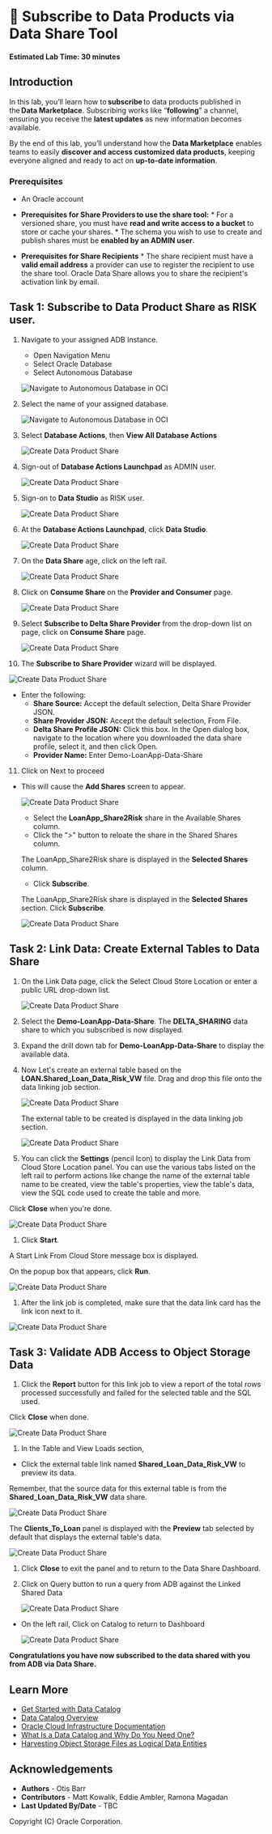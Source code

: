# 🛒 Subscribe to Data Products via Data Share Tool

#### Estimated Lab Time: 30 minutes

## Introduction

In this lab, you’ll learn how to **subscribe** to data products published in the **Data Marketplace**. Subscribing works like “**following**” a channel, ensuring you receive the **latest updates** as new information becomes available.

By the end of this lab, you’ll understand how the **Data Marketplace** enables teams to easily **discover and access customized data products**, keeping everyone aligned and ready to act on **up-to-date information**.


### Prerequisites

* An Oracle account

* **Prerequisites for Share Providers to use the share tool:**
      * For a versioned share, you must have **read and write access to a bucket** to store or cache your shares.
      * The schema you wish to use to create and publish shares must be **enabled by an ADMIN user**.

* **Prerequisites for Share Recipients**
      * The share recipient must have a **valid email address** a provider can use to register the recipient to use the share tool. Oracle Data Share allows you to share the recipient's activation link by email.

## Task 1: Subscribe to Data Product Share as RISK user.

1. Navigate to your assigned ADB Instance.

    * Open Navigation Menu 
    * Select Oracle Database 
    * Select Autonomous Database 

   ![Navigate to Autonomous Database in OCI](./images/navigate-to-adb.png " ")

2. Select the name of your assigned database.

   ![Navigate to Autonomous Database in OCI](./images/oci-adb-select.png " ")

3. Select **Database Actions**, then **View All Database Actions**

   ![Create Data Product Share](./images/subscribe-to-data-share-3.png "Create Data Product Share")

4. Sign-out of **Database Actions Launchpad** as ADMIN user.

   ![Create Data Product Share](./images/subscribe-to-data-share-4.png "Create Data Product Share")

5. Sign-on to **Data Studio** as RISK user.

   ![Create Data Product Share](./images/subscribe-to-data-share-5.png "Create Data Product Share")

6. At the **Database Actions Launchpad**, click **Data Studio**.

   ![Create Data Product Share](./images/subscribe-to-data-share-6.png "Create Data Product Share")

7. On the **Data Share** age, click on the left rail.

    ![Create Data Product Share](./images/subscribe-to-data-share-7.png "Create Data Product Share")

8. Click on **Consume Share** on the **Provider and Consumer** page.

   ![Create Data Product Share](./images/subscribe-to-data-share-8.png "Create Data Product Share")

9. Select **Subscribe to Delta Share Provider** from the drop-down list on page, click on **Consume Share** page.

   ![Create Data Product Share](./images/subscribe-to-data-share-9.png "Create Data Product Share")

10. The **Subscribe to Share Provider** wizard will be displayed.

   ![Create Data Product Share](./images/subscribe-to-data-share-10.png "Create Data Product Share")

* Enter the following:
    * **Share Source:** Accept the default selection, Delta Share Provider JSON.
    * **Share Provider JSON:** Accept the default selection, From File.
    * **Delta Share Profile JSON:** Click this box. In the Open dialog box, navigate to the location where you downloaded the data share profile, select it, and then click Open.
    * **Provider Name:** Enter Demo-LoanApp-Data-Share

11.  Click on Next to proceed

* This will cause the **Add Shares** screen to appear.

   ![Create Data Product Share](./images/subscribe-to-data-share-11.png "Create Data Product Share")

   * Select the **LoanApp\_Share2Risk** share in the Available Shares column.
   * Click the ">" button to reloate the share in the Shared Shares column.

   The LoanApp\_Share2Risk share is displayed in the **Selected Shares** column.

   * Click **Subscribe**.

    The LoanApp_Share2Risk share is displayed in the **Selected Shares** section.  Click **Subscribe**.

   ![Create Data Product Share](./images/subscribe-to-data-share-12.png "Create Data Product Share")

## Task 2: Link Data: Create External Tables to Data Share

1. On the Link Data page, click the Select Cloud Store Location or enter a public URL drop-down list.

   ![Create Data Product Share](./images/subscribe-to-data-share-13.png "Create Data Product Share")

1. Select the **Demo-LoanApp-Data-Share**.  The **DELTA_SHARING** data share to which you subscribed is now displayed.

1. Expand the drill down tab for **Demo-LoanApp-Data-Share**  to display the available data.

1. Now Let's create an external table based on the **LOAN.Shared\_Loan\_Data\_Risk\_VW** file.
Drag and drop this file onto the data linking job section.

   ![Create Data Product Share](./images/subscribe-to-data-share-14.png "Create Data Product Share")

    The external table to be created is displayed in the data linking job section.

   ![Create Data Product Share](./images/subscribe-to-data-share-15.png "Create Data Product Share")

1. You can click the **Settings** (pencil Icon) to display the Link Data from Cloud Store Location panel.
You can use the various tabs listed on the left rail to perform actions like change the name of the external table name to be created, view the table's properties, view the table's data, view the SQL code used to create the table and more.

Click **Close** when you're done.

   ![Create Data Product Share](./images/subscribe-to-data-share-16.png "Create Data Product Share")

1. Click **Start**.

A Start Link From Cloud Store message box is displayed.

On the popup box that appears, click **Run**.

   ![Create Data Product Share](./images/subscribe-to-data-share-17.png "Create Data Product Share")

1.  After the link job is completed, make sure that the data link card has the link icon next to it.

   ![Create Data Product Share](./images/subscribe-to-data-share-18.png "Create Data Product Share")

## Task 3: Validate ADB Access to Object Storage Data

1.  Click the **Report** button for this link job to view a report of the total rows processed successfully and failed for the selected table and the SQL used.

Click **Close** when done.

   ![Create Data Product Share](./images/subscribe-to-data-share-19.png "Create Data Product Share")

1.  In the Table and View Loads section,

   * Click the external table link named **Shared_Loan_Data_Risk_VW** to preview its data.

Remember, that the source data for this external table is from the **Shared\_Loan\_Data\_Risk\_VW** data share.


   ![Create Data Product Share](./images/subscribe-to-data-share-20.png "Create Data Product Share")

The **Clients\_To\_Loan** panel is displayed with the **Preview** tab selected by default that displays the external table's data.

   ![Create Data Product Share](./images/subscribe-to-data-share-21.png "Create Data Product Share")

1. Click **Close** to exit the panel and to return to the Data Share Dashboard.

1. Click on Query button to run a query from ADB against the Linked Shared Data

   ![Create Data Product Share](./images/subscribe-to-data-share-22.png "Create Data Product Share")

* On the left rail, Click on Catalog to return to Dashboard

   ![Create Data Product Share](./images/subscribe-to-data-share-23.png "Create Data Product Share")

**Congratulations you have now subscribed to the data shared with you from ADB via Data Share.**

## Learn More

* [Get Started with Data Catalog](https://docs.oracle.com/en-us/iaas/data-catalog/using/index.htm)
* [Data Catalog Overview](https://docs.oracle.com/en-us/iaas/data-catalog/using/overview.htm)
* [Oracle Cloud Infrastructure Documentation](https://docs.cloud.oracle.com/en-us/iaas/Content/GSG/Concepts/baremetalintro.htm)
* [What Is a Data Catalog and Why Do You Need One?](https://www.oracle.com/big-data/what-is-a-data-catalog/)
* [Harvesting Object Storage Files as Logical Data Entities](https://docs.oracle.com/en-us/iaas/data-catalog/using/logical-entities.htm)

## Acknowledgements
* **Authors** -  Otis Barr
* **Contributors** - Matt Kowalik, Eddie Ambler, Ramona Magadan
* **Last Updated By/Date** - TBC

Copyright (C) Oracle Corporation.
